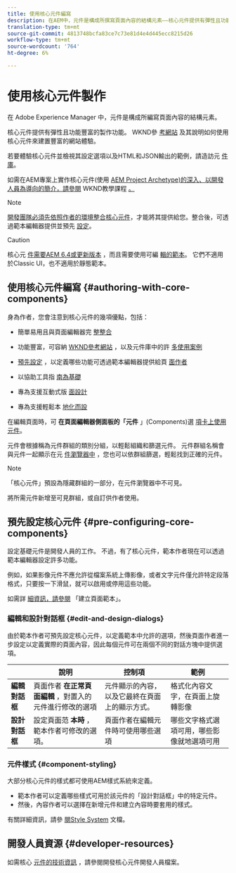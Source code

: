 ```yaml
---
title: 使用核心元件編寫
description: 在AEM中，元件是構成所撰寫頁面內容的結構元素——核心元件提供有彈性且功能豐富的製作功能。
translation-type: tm+mt
source-git-commit: 4813748bcfa83ce7c73e81d4e4d445ecc8215d26
workflow-type: tm+mt
source-wordcount: '764'
ht-degree: 6%

---
```



# 使用核心元件製作

在 Adobe Experience Manager 中，元件是構成所編寫頁面內容的結構元素。

核心元件提供有彈性且功能豐富的製作功能。 WKND參 [考網站](https://wknd.site) 及其說明如何使用核心元件來建置豐富的網站體驗。

若要體驗核心元件並檢視其設定選項以及HTML和JSON輸出的範例，請造訪元 [件庫](https://adobe.com/go/aem_cmp_library)。

如需在AEM專案上實作核心元件(使用 [AEM Project Archetype)的深入、以開發人員為導向的簡介，請參閱](/help/developing/archetype/overview.md) WKND教學課程 [。](https://docs.adobe.com/content/help/en/experience-manager-learn/getting-started-wknd-tutorial-develop/overview.html)

>[!NOTE]
>
>[開發團隊必須先依照作者的環境整合核心元件](/help/get-started/using.md)，才能將其提供給您。整合後，可透過範本編輯器提供並預先 [設定](https://docs.adobe.com/content/help/en/experience-manager-cloud-service/sites/authoring/features/templates.html)。

>[!CAUTION]
>
>核心元 [件需要AEM 6.4或更新版本](/help/versions.md) ，而且需要使用可編 [輯的範本](https://docs.adobe.com/content/help/en/experience-manager-cloud-service/sites/authoring/features/templates.html)。 它們不適用於Classic UI，也不適用於靜態範本。

## 使用核心元件編寫 {#authoring-with-core-components}

身為作者，您會注意到核心元件的幾項優點，包括：

* 簡單易用且與頁面編輯器完 [整整合](https://docs.adobe.com/content/help/en/experience-manager-cloud-service/sites/authoring/fundamentals/editing-content.html)

* 功能豐富，可容納 [WKND參考網站](https://wknd.site) ，以及元件庫中的許 [多使用案例](https://adobe.com/go/aem_cmp_library)

* [預先設定](#pre-configuring-core-components) ，以定義哪些功能可透過範本編輯器提供給頁 [面作者](https://docs.adobe.com/content/help/en/experience-manager-cloud-service/sites/authoring/features/templates.html)

* 以協助工具指 [南為基礎](https://docs.adobe.com/content/help/en/experience-manager-cloud-service/sites/authoring/fundamentals/accessible-content.html)

* 專為支援互動式版 [面設計](https://docs.adobe.com/content/help/en/experience-manager-cloud-service/sites/authoring/features/responsive-layout.html)

* 專為支援輕鬆本 [地化而設](localization.md)

在編輯頁面時，可 **在頁面編輯器側面板的「元件** 」(Components)選 [項卡上使用元件](https://docs.adobe.com/content/help/en/experience-manager-cloud-service/sites/authoring/fundamentals/editing-content.html)。

元件會根據稱為元件群組的類別分組，以輕鬆組織和篩選元件。 元件群組名稱會與元件一起顯示在元 [件瀏覽器中](https://docs.adobe.com/content/help/en/experience-manager-cloud-service/sites/authoring/fundamentals/editing-content.html) ，您也可以依群組篩選，輕鬆找到正確的元件。

>[!NOTE]
>
>「核心元件」預設為隱藏群組的一部分，在元件瀏覽器中不可見。
>
>將所需元件新增至可見群組，或自訂供作者使用。

## 預先設定核心元件 {#pre-configuring-core-components}

設定基礎元件是開發人員的工作。 不過，有了核心元件，範本作者現在可以透過範本編輯器設定許多功能。

例如，如果影像元件不應允許從檔案系統上傳影像，或者文字元件僅允許特定段落格式，只要按一下滑鼠，就可以啟用或停用這些功能。

如需詳 [細資訊，請參閱](https://docs.adobe.com/content/help/en/experience-manager-cloud-service/sites/authoring/features/templates.html) 「建立頁面範本」。

### 編輯和設計對話框 {#edit-and-design-dialogs}

由於範本作者可預先設定核心元件，以定義範本中允許的選項，然後頁面作者進一步設定以定義實際的頁面內容，因此每個元件可在兩個不同的對話方塊中提供選項。

|  | 說明 | 控制項 | 範例 |
|--- |--- |--- |--- |
| **編輯對話框** | 頁面作者 **在正常頁面編輯** ，對置入的元件進行修改的選項 | 元件顯示的內容，以及它最終在頁面上的顯示方式。 | 格式化內容文字，在頁面上旋轉影像 |
| **設計對話框** | 設定頁面范 **本時** ，範本作者可修改的選項。 | 頁面作者在編輯元件時可使用哪些選項 | 哪些文字格式選項可用，哪些影像就地選項可用 |

### 元件樣式 {#component-styling}

大部分核心元件的樣式都可使用AEM樣式系統來定義。

* 範本作者可以定義哪些樣式可用於該元件的「設計對話框」中的特定元件。
* 然後，內容作者可以選擇在新增元件和建立內容時要套用的樣式。

有關詳細資訊，請參 [閱Style System](https://docs.adobe.com/content/help/en/experience-manager-cloud-service/sites/authoring/features/style-system.html) 文檔。

## 開發人員資源 {#developer-resources}

如需核心 [元件的技術資訊](/help/developing/overview.md) ，請參閱開發核心元件開發人員檔案。
